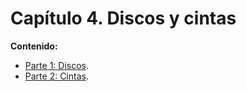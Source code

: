 # Capítulo 4. Discos y cintas

**Contenido:**

* [Parte 1: Discos](4.01.-Discos.md).
* [Parte 2: Cintas](4.02.-Cintas.md).

